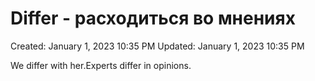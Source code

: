 # Differ - расходиться во мнениях

Created: January 1, 2023 10:35 PM
Updated: January 1, 2023 10:35 PM

We differ with her.Experts differ in opinions.